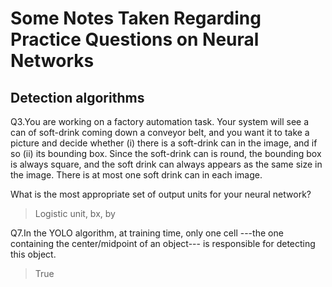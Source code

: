 # Some Notes Taken Regarding Practice Questions on Neural Networks
## Detection algorithms
Q3.You are working on a factory automation task. Your system will see a can of soft-drink coming down a conveyor belt, and you want it to take a picture and decide whether (i) there is a soft-drink can in the image, and if so (ii) its bounding box. Since the soft-drink can is round, the bounding box is always square, and the soft drink can always appears as the same size in the image. There is at most one soft drink can in each image.

   What is the most appropriate set of output units for your neural network?
   
   > Logistic unit, bx, by

Q7.In the YOLO algorithm, at training time, only one cell ---the one containing the center/midpoint of an object--- is responsible for detecting this object.
   > True
